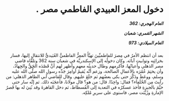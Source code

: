<h1 dir="rtl">دخول المعز العبيدي الفاطمي مصر .</h1>

<h5 dir="rtl">العام الهجري:  362

الشهر القمري: شعبان

العام الميلادي: 973</h5>

<p dir="rtl">بعد أن انتظم الأمرُ في مِصرَ للفاطميِّينَ تهيَّأَ المعِزُّ الفاطميُّ العُبَيديُّ للانتقالِ إليها، فسار بخزائِنِه وتوابيتِ آبائه. وكان دخولُه إلى الإسكندريَّة في شعبان سنة 362 وتلقَّاه قاضي مصر الذهلي وأعيانُها، فأكرمهم وطال حديثُه معهم وأظهر لهم أنَّ قَصْدَه الحَقُّ والجِهادُ، وأن يختِمَ عُمُرَه بالأعمالِ الصالحة، وزعم أنَّه يُقيمُ أوامِرَ جَدِّه رسولِ الله صلَّى الله عليه وسلم، ووعَظَ وذَكَّرَ حتى بكى بعضُهم ثم خلَعَ عليهم. وقال للقاضي أبي الطاهر الذهلي: من رأيتَ مِن الخُلَفاء؟ فقال: واحِدًا. قال: من هو؟ قال مولانا، فأعجَبَه ذلك. ثم إنَّه سار حتى خيَّمَ بالجيزةِ فأخذ عسكرُه في التعدية إلى الفُسطاط، ثم دخل القاهرةَ وقد بُنِيَ له بها قَصرُ الإمارةِ وزُيِّنَت مصر، فاستوى على سريرِ مُلكِه.</p></br>

